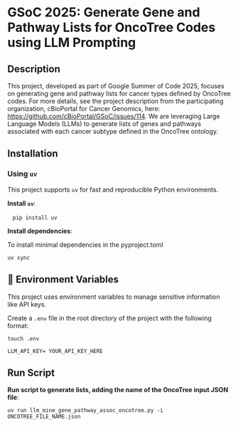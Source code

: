 
# GSoC 2025: Generate Gene and Pathway Lists for OncoTree Codes using LLM Prompting

## Description

This project, developed as part of Google Summer of Code 2025, focuses on generating gene and pathway lists for cancer types defined by OncoTree codes. For more details, see the project description from the participating organization, cBioPortal for Cancer Genomics, here: https://github.com/cBioPortal/GSoC/issues/114. We are leveraging Large Language Models (LLMs) to generate lists of genes and pathways associated with each cancer subtype defined in the OncoTree ontology.

## Installation

### Using `uv`

This project supports `uv` for fast and reproducible Python environments.


**Install `uv`**:

   ```pip install uv```

**Install dependencies**:

To install minimal dependencies in the pyproject.toml 

```uv sync```


## 🔐 Environment Variables

This project uses environment variables to manage sensitive information like API keys.

Create a `.env` file in the root directory of the project with the following format:

```touch .env```

```LLM_API_KEY= YOUR_API_KEY_HERE```

## Run Script

**Run script to generate lists, adding the name of the OncoTree input JSON file**:

```uv run llm_mine_gene_pathway_assoc_oncotree.py -i ONCOTREE_FILE_NAME.json```

